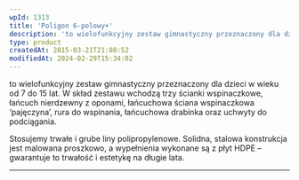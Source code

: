 ```yaml
---
wpId: 1313
title: 'Poligon 6-polowy+'
description: 'to wielofunkcyjny zestaw gimnastyczny przeznaczony dla dzieci w wieku od 7 do 15 lat. W skład zestawu wchodzą trzy ścianki wspinaczkowe, łańcuch nierdzewny z oponami, łańcuchowa ściana wspinaczkowa ‘pajęczyna'', rura do wspinania, łańcuchowa drabinka oraz uchwyty do podciągania. Stosujemy trwałe i grube liny polipropylenowe. Solidna, stalowa konstrukcja jest malowana proszkowo, a wypełnienia wykonane są z ...'
type: product
createdAt: 2015-03-21T21:08:52
modifiedAt: 2024-02-29T15:34:02
---
```



to wielofunkcyjny zestaw gimnastyczny przeznaczony dla dzieci w wieku od 7 do 15 lat. W skład zestawu wchodzą trzy ścianki wspinaczkowe, łańcuch nierdzewny z oponami, łańcuchowa ściana wspinaczkowa ‘pajęczyna’, rura do wspinania, łańcuchowa drabinka oraz uchwyty do podciągania.

Stosujemy trwałe i grube liny polipropylenowe. Solidna, stalowa konstrukcja jest malowana proszkowo, a wypełnienia wykonane są z płyt HDPE – gwarantuje to trwałość i estetykę na długie lata.

* * *
